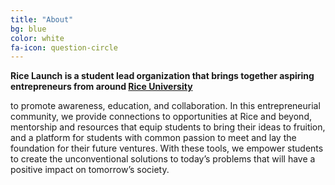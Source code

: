 ```yaml
---
title: "About"
bg: blue
color: white
fa-icon: question-circle
---
```





**Rice Launch is a student lead organization that brings together aspiring entrepreneurs from around [Rice University](http://rice.edu)**

to promote awareness, education, and collaboration. In this entrepreneurial community, we provide connections to opportunities at Rice and beyond, mentorship and resources that equip students to bring their ideas to fruition, and a platform for students with common passion to meet and lay the foundation for their future ventures. With these tools, we empower students to create the unconventional solutions to today’s problems that will have a positive impact on tomorrow’s society.


